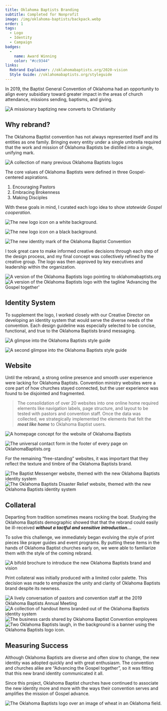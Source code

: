 ```yaml
---
title: Oklahoma Baptists Branding
subtitle: Completed for Nonprofit
image: /img/oklahoma-baptists/backpack.webp
order: 1
tags:
  - Logo
  - Identity
  - Campaign
badges:
  - 
    name: Award Winning
    color: "#cc9344"
links:
  Rebrand Explainer: //oklahomabaptists.org/2020-vision
  Style Guide: //oklahomabaptists.org/styleguide
---
```


In 2019, the Baptist General Convention of Oklahoma had an opportunity to align every subsidiary toward greater impact in the areas of church attendance, missions sending, baptisms, and giving.

![A missionary baptizing new converts to Christianity](/img/oklahoma-baptists/river-baptism.webp)


## Why rebrand?

The Oklahoma Baptist convention has not always represented itself and its entities as one family. Bringing every entity under a single umbrella required that the work and mission of Oklahoma Baptists be distilled into a single, unifying mark.

![A collection of many previous Oklahoma Baptists logos](/img/oklahoma-baptists/old-logos.webp)

The core values of Oklahoma Baptists were defined in three Gospel-centered aspirations.

1. Encouraging Pastors
2. Embracing Brokenness
3. Making Disciples

With these goals in mind, I curated each logo idea to show *statewide Gospel cooperation*.

![The new logo icon on a white background.](/img/oklahoma-baptists/icon-light.svg)

![The new logo icon on a black background.](/img/oklahoma-baptists/icon-dark.svg)

![The new identity mark of the Oklahoma Baptist Convention](/img/oklahoma-baptists/logo.webp)

I took great care to make informed creative decisions through each step of the design process, and my final concept was collectively refined by the creative group. The logo was then approved by key executives and leadership within the organization.

<div class="grid columns-2 gap-1">
  <img alt="A version of the Oklahoma Baptists logo pointing to oklahomabaptists.org" src="/img/oklahoma-baptists/logo-web.webp" />
  <img alt="A version of the Oklahoma Baptists logo with the tagline 'Advancing the Gospel together'" src="/img/oklahoma-baptists/logo-tagline.webp" />
</div>


## Identity System

To supplement the logo, I worked closely with our Creative Director on developing an identity system that would serve the diverse needs of the convention. Each design guideline was especially selected to be concise, functional, and true to the Oklahoma Baptists brand messaging.

![A glimpse into the Oklahoma Baptists style guide](/img/oklahoma-baptists/style-guide.webp)

![A second glimpse into the Oklahoma Baptists style guide](/img/oklahoma-baptists/style-guide-2.webp)


## Website

Until the rebrand, a strong online presence and smooth user experience were lacking for Oklahoma Baptists. Convention ministry websites were a core part of how churches stayed connected, but the user experience was found to be disjointed and fragmented.

> The consolidation of over 20 websites into one online home required elements like navigation labels, page structure, and layout to be tested with pastors and convention staff. Once the data was collected, we strategically implemented the elements that felt the ***most like home*** to Oklahoma Baptist users.

![A homepage concept for the website of Oklahoma Baptists](/img/oklahoma-baptists/homepage.webp)

![The universal contact form in the footer of every page on OklahomaBaptists.org](/img/oklahoma-baptists/contact-form.webp)

For the remaining &ldquo;free-standing&rdquo; websites, it was important that they reflect the texture and timbre of the Oklahoma Baptists brand.

<div class="grid columns-2 gap-1">
  <img alt="The Baptist Messenger website, themed with the new Oklahoma Baptists identity system" src="/img/oklahoma-baptists/messenger.webp" />
  <img alt="The Oklahoma Baptists Disaster Relief website, themed with the new Oklahoma Baptists identity system" src="/img/oklahoma-baptists/dr.webp" />
</div>


## Collateral

Departing from tradition sometimes means rocking the boat. Studying the Oklahoma Baptists demographic showed that that the rebrand could easily be ill-received ***without a tactful and sensitive introduction...***

To solve this challenge, we immediately began evolving the style of print pieces like prayer guides and event programs. By putting these items in the hands of Oklahoma Baptist churches early on, we were able to familiarize them with the style of the coming rebrand.

![A bifold brochure to introduce the new Oklahoma Baptists brand and vision](/img/oklahoma-baptists/bifold.webp)

Print collateral was initially produced with a limited color palette. This decision was made to emphasize the unity and clarity of Oklahoma Baptists brand despite its newness.

<div class="grid columns-2 gap-1">
  <img alt="A lively conversation of pastors and convention staff at the 2019 Oklahoma Baptists Annual Meeting" src="/img/oklahoma-baptists/party-2.webp" />
  <img alt="A collection of handout items branded out of the Oklahoma Baptists identity system" src="/img/oklahoma-baptists/swag.webp" />
  <img alt="The business cards shared by Oklahoma Baptist Convention employees" src="/img/oklahoma-baptists/business-cards.webp" />
  <img alt="Two Oklahoma Baptists laugh, in the background is a banner using the Oklahoma Baptists logo icon." src="/img/oklahoma-baptists/party.webp" />
</div>


## Measuring Success

Although Oklahoma Baptists are diverse and often slow to change, the new identity was adopted quickly and with great enthusiasm. The convention and churches alike are “Advancing the Gospel together”, so it was fitting that this new brand identity communicated it all.

Since this project, Oklahoma Baptist churches have continued to associate the new identity more and more with the ways their convention serves and amplifies the mission of Gospel advance.

![The Oklahoma Baptists logo over an image of wheat in an Oklahoma field.](/img/oklahoma-baptists/wheat.webp)
